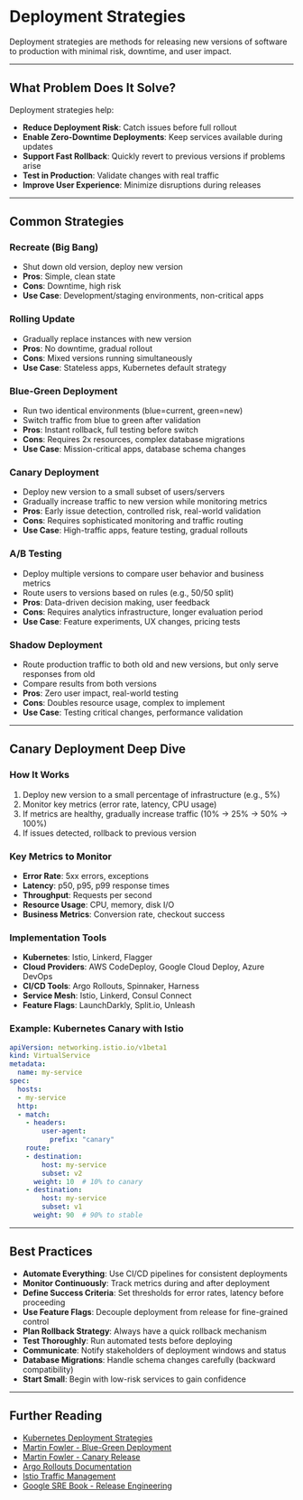 # Deployment Strategies

Deployment strategies are methods for releasing new versions of software to production with minimal risk, downtime, and user impact.

---

## What Problem Does It Solve?

Deployment strategies help:
- **Reduce Deployment Risk**: Catch issues before full rollout
- **Enable Zero-Downtime Deployments**: Keep services available during updates
- **Support Fast Rollback**: Quickly revert to previous versions if problems arise
- **Test in Production**: Validate changes with real traffic
- **Improve User Experience**: Minimize disruptions during releases

---

## Common Strategies

### Recreate (Big Bang)
- Shut down old version, deploy new version
- **Pros**: Simple, clean state
- **Cons**: Downtime, high risk
- **Use Case**: Development/staging environments, non-critical apps

### Rolling Update
- Gradually replace instances with new version
- **Pros**: No downtime, gradual rollout
- **Cons**: Mixed versions running simultaneously
- **Use Case**: Stateless apps, Kubernetes default strategy

### Blue-Green Deployment
- Run two identical environments (blue=current, green=new)
- Switch traffic from blue to green after validation
- **Pros**: Instant rollback, full testing before switch
- **Cons**: Requires 2x resources, complex database migrations
- **Use Case**: Mission-critical apps, database schema changes

### Canary Deployment
- Deploy new version to a small subset of users/servers
- Gradually increase traffic to new version while monitoring metrics
- **Pros**: Early issue detection, controlled risk, real-world validation
- **Cons**: Requires sophisticated monitoring and traffic routing
- **Use Case**: High-traffic apps, feature testing, gradual rollouts

### A/B Testing
- Deploy multiple versions to compare user behavior and business metrics
- Route users to versions based on rules (e.g., 50/50 split)
- **Pros**: Data-driven decision making, user feedback
- **Cons**: Requires analytics infrastructure, longer evaluation period
- **Use Case**: Feature experiments, UX changes, pricing tests

### Shadow Deployment
- Route production traffic to both old and new versions, but only serve responses from old
- Compare results from both versions
- **Pros**: Zero user impact, real-world testing
- **Cons**: Doubles resource usage, complex to implement
- **Use Case**: Testing critical changes, performance validation

---

## Canary Deployment Deep Dive

### How It Works
1. Deploy new version to a small percentage of infrastructure (e.g., 5%)
2. Monitor key metrics (error rate, latency, CPU usage)
3. If metrics are healthy, gradually increase traffic (10% → 25% → 50% → 100%)
4. If issues detected, rollback to previous version

### Key Metrics to Monitor
- **Error Rate**: 5xx errors, exceptions
- **Latency**: p50, p95, p99 response times
- **Throughput**: Requests per second
- **Resource Usage**: CPU, memory, disk I/O
- **Business Metrics**: Conversion rate, checkout success

### Implementation Tools
- **Kubernetes**: Istio, Linkerd, Flagger
- **Cloud Providers**: AWS CodeDeploy, Google Cloud Deploy, Azure DevOps
- **CI/CD Tools**: Argo Rollouts, Spinnaker, Harness
- **Service Mesh**: Istio, Linkerd, Consul Connect
- **Feature Flags**: LaunchDarkly, Split.io, Unleash

### Example: Kubernetes Canary with Istio
```yaml
apiVersion: networking.istio.io/v1beta1
kind: VirtualService
metadata:
  name: my-service
spec:
  hosts:
  - my-service
  http:
  - match:
    - headers:
        user-agent:
          prefix: "canary"
    route:
    - destination:
        host: my-service
        subset: v2
      weight: 10  # 10% to canary
    - destination:
        host: my-service
        subset: v1
      weight: 90  # 90% to stable
```

---

## Best Practices

- **Automate Everything**: Use CI/CD pipelines for consistent deployments
- **Monitor Continuously**: Track metrics during and after deployment
- **Define Success Criteria**: Set thresholds for error rates, latency before proceeding
- **Use Feature Flags**: Decouple deployment from release for fine-grained control
- **Plan Rollback Strategy**: Always have a quick rollback mechanism
- **Test Thoroughly**: Run automated tests before deploying
- **Communicate**: Notify stakeholders of deployment windows and status
- **Database Migrations**: Handle schema changes carefully (backward compatibility)
- **Start Small**: Begin with low-risk services to gain confidence

---

## Further Reading

- [Kubernetes Deployment Strategies](https://kubernetes.io/docs/concepts/workloads/controllers/deployment/)
- [Martin Fowler - Blue-Green Deployment](https://martinfowler.com/bliki/BlueGreenDeployment.html)
- [Martin Fowler - Canary Release](https://martinfowler.com/bliki/CanaryRelease.html)
- [Argo Rollouts Documentation](https://argoproj.github.io/argo-rollouts/)
- [Istio Traffic Management](https://istio.io/latest/docs/concepts/traffic-management/)
- [Google SRE Book - Release Engineering](https://sre.google/sre-book/release-engineering/)

